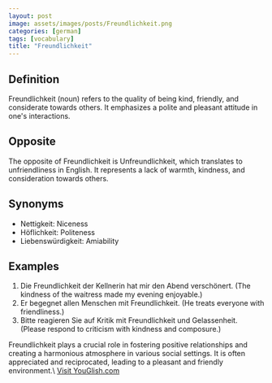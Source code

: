 ```yaml
---
layout: post
image: assets/images/posts/Freundlichkeit.png
categories: [german]
tags: [vocabulary]
title: "Freundlichkeit"
---
```


## Definition
Freundlichkeit (noun) refers to the quality of being kind, friendly, and considerate towards others. It emphasizes a polite and pleasant attitude in one's interactions. 

## Opposite
The opposite of Freundlichkeit is Unfreundlichkeit, which translates to unfriendliness in English. It represents a lack of warmth, kindness, and consideration towards others.

## Synonyms
- Nettigkeit: Niceness
- Höflichkeit: Politeness
- Liebenswürdigkeit: Amiability

## Examples
1. Die Freundlichkeit der Kellnerin hat mir den Abend verschönert. (The kindness of the waitress made my evening enjoyable.)
2. Er begegnet allen Menschen mit Freundlichkeit. (He treats everyone with friendliness.)
3. Bitte reagieren Sie auf Kritik mit Freundlichkeit und Gelassenheit. (Please respond to criticism with kindness and composure.)

Freundlichkeit plays a crucial role in fostering positive relationships and creating a harmonious atmosphere in various social settings. It is often appreciated and reciprocated, leading to a pleasant and friendly environment.\ <a id="yg-widget-0" class="youglish-widget" data-query="Freundlichkeit" data-lang="german" data-components="8412" data-auto-start="0" data-bkg-color="theme_light" data-title="How%20to%20pronounce%20Freundlichkeit%20in%20German"  rel="nofollow" href="https://youglish.com">Visit YouGlish.com</a><script async src="https://youglish.com/public/emb/widget.js" charset="utf-8"></script>